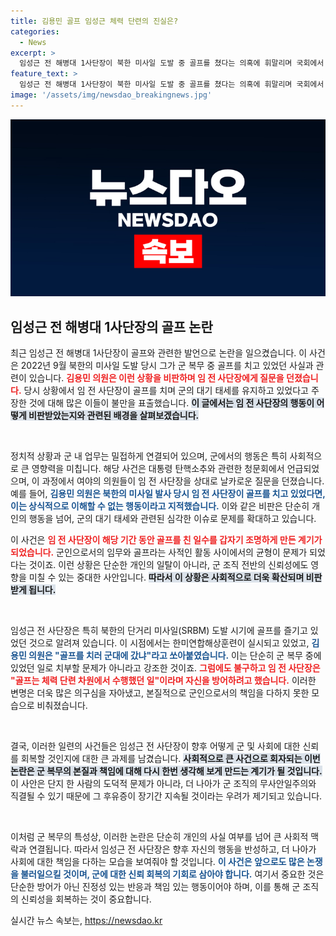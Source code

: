 ```yaml
---
title: 김용민 골프 임성근 체력 단련의 진실은?
categories:
  - News
excerpt: >
  임성근 전 해병대 1사단장이 북한 미사일 도발 중 골프를 쳤다는 의혹에 휘말리며 국회에서 파문이 일고 있다. 김용민 의원은 골프 치러 군대 갔냐며 그의 행동을 강하게 비판했다.
feature_text: >
  임성근 전 해병대 1사단장이 북한 미사일 도발 중 골프를 쳤다는 의혹에 휘말리며 국회에서 파문이 일고 있다. 김용민 의원은 골프 치러 군대 갔냐며 그의 행동을 강하게 비판했다.
image: '/assets/img/newsdao_breakingnews.jpg'
---
```


<p><img src="/assets/img/newsdao_breakingnews.jpg" alt="pcversion 속보" /></p>

<h2 data-ke-size="size26">임성근 전 해병대 1사단장의 골프 논란</h2>

<p data-ke-size="size16">최근 임성근 전 해병대 1사단장이 골프와 관련한 발언으로 논란을 일으켰습니다. 이 사건은 2022년 9월 북한의 미사일 도발 당시 그가 군 복무 중 골프를 치고 있었던 사실과 관련이 있습니다. <b><span style="color: #ee2323;">김용민 의원은 이런 상황을 비판하며 임 전 사단장에게 질문을 던졌습니다.</span></b> 당시 상황에서 임 전 사단장이 골프를 치며 군의 대기 태세를 유지하고 있었다고 주장한 것에 대해 많은 이들이 불만을 표출했습니다. <b><span style="background-color: #21538527;">이 글에서는 임 전 사단장의 행동이 어떻게 비판받았는지와 관련된 배경을 살펴보겠습니다.</span></b></p>

<p data-ke-size="size16">&nbsp;</p>

<p>정치적 상황과 군 내 업무는 밀접하게 연결되어 있으며, 군에서의 행동은 특히 사회적으로 큰 영향력을 미칩니다. 해당 사건은 대통령 탄핵소추와 관련한 청문회에서 언급되었으며, 이 과정에서 여야의 의원들이 임 전 사단장을 상대로 날카로운 질문을 던졌습니다. 예를 들어, <b><span style="color: #1a5490;">김용민 의원은 북한의 미사일 발사 당시 임 전 사단장이 골프를 치고 있었다면, 이는 상식적으로 이해할 수 없는 행동이라고 지적했습니다.</span></b> 이와 같은 비판은 단순히 개인의 행동을 넘어, 군의 대기 태세와 관련된 심각한 이슈로 문제를 확대하고 있습니다.</p>

<p data-ke-size="size16">이 사건은 <b><span style="color: #ee2323;">임 전 사단장이 해당 기간 동안 골프를 친 일수를 갑자기 조명하게 만든 계기가 되었습니다.</span></b> 군인으로서의 임무와 골프라는 사적인 활동 사이에서의 균형이 문제가 되었다는 것이죠. 이런 상황은 단순한 개인의 일탈이 아니라, 군 조직 전반의 신뢰성에도 영향을 미칠 수 있는 중대한 사안입니다. <b><span style="background-color: #21538527;">따라서 이 상황은 사회적으로 더욱 확산되며 비판받게 됩니다.</span></b></p>

<p data-ke-size="size16">&nbsp;</p>

<p>임성근 전 사단장은 특히 북한의 단거리 미사일(SRBM) 도발 시기에 골프를 즐기고 있었던 것으로 알려져 있습니다. 이 시점에서는 한미연합해상훈련이 실시되고 있었고, <b><span style="color: #1a5490;">김용민 의원은 "골프를 치러 군대에 갔냐"라고 쏘아붙였습니다.</span></b> 이는 단순히 군 복무 중에 있었던 일로 치부할 문제가 아니라고 강조한 것이죠. <b><span style="color: #ee2323;">그럼에도 불구하고 임 전 사단장은 "골프는 체력 단련 차원에서 수행했던 일"이라며 자신을 방어하려고 했습니다.</span></b> 이러한 변명은 더욱 많은 의구심을 자아냈고, 본질적으로 군인으로서의 책임을 다하지 못한 모습으로 비춰졌습니다.</p>

<p data-ke-size="size16">&nbsp;</p>

<p>결국, 이러한 일련의 사건들은 임성근 전 사단장이 향후 어떻게 군 및 사회에 대한 신뢰를 회복할 것인지에 대한 큰 과제를 남겼습니다. <b><span style="background-color: #21538527;">사회적으로 큰 사건으로 회자되는 이번 논란은 군 복무의 본질과 책임에 대해 다시 한번 생각해 보게 만드는 계기가 될 것입니다.</span></b> 이 사안은 단지 한 사람의 도덕적 문제가 아니라, 더 나아가 군 조직의 무사안일주의와 직결될 수 있기 때문에 그 후유증이 장기간 지속될 것이라는 우려가 제기되고 있습니다.</p>

<p data-ke-size="size16">&nbsp;</p>

<p>이처럼 군 복무의 특성상, 이러한 논란은 단순히 개인의 사실 여부를 넘어 큰 사회적 맥락과 연결됩니다. 따라서 임성근 전 사단장은 향후 자신의 행동을 반성하고, 더 나아가 사회에 대한 책임을 다하는 모습을 보여줘야 할 것입니다. <b><span style="color: #1a5490;">이 사건은 앞으로도 많은 논쟁을 불러일으킬 것이며, 군에 대한 신뢰 회복의 기회로 삼아야 합니다.</span></b> 여기서 중요한 것은 단순한 방어가 아닌 진정성 있는 반응과 책임 있는 행동이어야 하며, 이를 통해 군 조직의 신뢰성을 회복하는 것이 중요합니다.</p>
실시간 뉴스 속보는, <a href="https://newsdao.kr" rel="dofollow">https://newsdao.kr</a>


